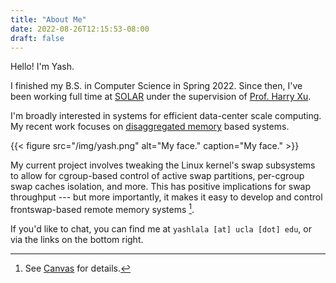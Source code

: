```yaml
---
title: "About Me"
date: 2022-08-26T12:15:53-08:00
draft: false
---
```


Hello! I'm Yash. 

I finished my B.S. in Computer Science in Spring 2022. 
Since then, I've been working full time at 
[SOLAR](http://systems.cs.ucla.edu/projects.html) under the supervision of
[Prof. Harry Xu](http://web.cs.ucla.edu/~harryxu). 

I'm broadly interested in systems for efficient data-center scale computing. 
My recent work focuses on 
[disaggregated memory](https://arxiv.org/pdf/2202.02223.pdf) based systems. 

{{< figure src="/img/yash.png"
alt="My face."
caption="My face." >}}

My current project involves tweaking the Linux kernel's swap subsystems to
allow for cgroup-based control of active swap partitions, per-cgroup swap
caches isolation, and more. This has positive implications for swap throughput
--- but more importantly, it makes it easy to develop and control
frontswap-based remote memory systems [^1]. 

If you'd like to chat, you can find me at
`yashlala [at] ucla [dot] edu`, or via the links on the bottom right. 

[^1]: See [Canvas](https://arxiv.org/abs/2203.09615) for details. 

